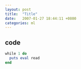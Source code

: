 ```yaml
---
layout: post
title:  "Title"
date:   2007-01-27 18:44:11 +0800
categories: ml
---
```


## code
``` ruby
while 1 do
  puts eval read
end
```
